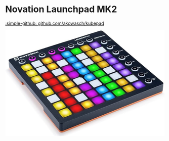 # Novation Launchpad MK2

[:simple-github: github.com/akowasch/kubepad](https://github.com/akowasch/kubepad)

![Novation Launchpad MK2](img/launchpad.jpg "Novation Launchpad MK2")
